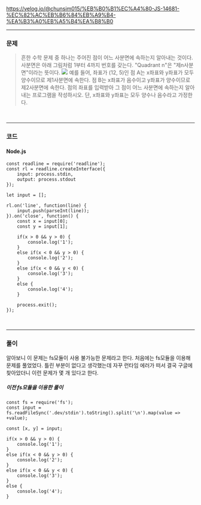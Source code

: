 https://velog.io/@chunsim015/%EB%B0%B1%EC%A4%80-JS-14681-%EC%82%AC%EB%B6%84%EB%A9%B4-%EA%B3%A0%EB%A5%B4%EA%B8%B0

---

### 문제

> 흔한 수학 문제 중 하나는 주어진 점이 어느 사분면에 속하는지 알아내는 것이다. 사분면은 아래 그림처럼 1부터 4까지 번호를 갖는다. "Quadrant n"은 "제n사분면"이라는 뜻이다.
> ![](https://onlinejudgeimages.s3-ap-northeast-1.amazonaws.com/problem/14681/1.png)
> 예를 들어, 좌표가 (12, 5)인 점 A는 x좌표와 y좌표가 모두 양수이므로 제1사분면에 속한다. 점 B는 x좌표가 음수이고 y좌표가 양수이므로 제2사분면에 속한다.
> 점의 좌표를 입력받아 그 점이 어느 사분면에 속하는지 알아내는 프로그램을 작성하시오. 단, x좌표와 y좌표는 모두 양수나 음수라고 가정한다.

<br>

---

### 코드

#### Node.js

```
const readline = require('readline');
const rl = readline.createInterface({
    input: process.stdin,
    output: process.stdout
});

let input = [];

rl.on('line', function(line) {
    input.push(parseInt(line));
}).on('close', function() {
    const x = input[0];
    const y = input[1];

    if(x > 0 && y > 0) {
        console.log('1');
    }
    else if(x < 0 && y > 0) {
        console.log('2');
    }
    else if(x < 0 && y < 0) {
        console.log('3');
    }
    else {
        console.log('4');
    }

    process.exit();
});
```

<br>

---

### 풀이

알아보니 이 문제는 fs모듈이 사용 불가능한 문제라고 한다.
처음에는 fs모듈을 이용해 문제를 풀었었다. 틀린 부분이 없다고 생각했는데 자꾸 런타임 에러가 떠서 결국 구글에 찾아았더니 이런 문제가 몇 개 있다고 한다.

##### 이전 fs모듈을 이용한 풀이

```
const fs = require('fs');
const input = fs.readFileSync('.dev/stdin').toString().split('\n').map(value => +value);

const [x, y] = input;

if(x > 0 && y > 0) {
    console.log('1');
}
else if(x < 0 && y > 0) {
    console.log('2');
}
else if(x < 0 && y < 0) {
    console.log('3');
}
else {
    console.log('4');
}
```
